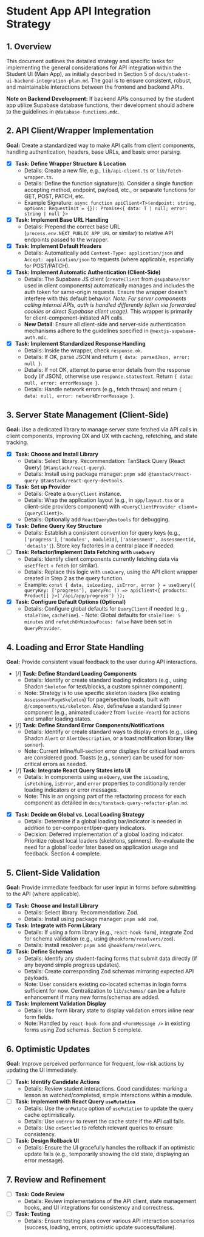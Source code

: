 # Student App API Integration Strategy

## 1. Overview
This document outlines the detailed strategy and specific tasks for implementing the general considerations for API integration within the Student UI (Main App), as initially described in Section 5 of `docs/student-ui-backend-integration-plan.md`. The goal is to ensure consistent, robust, and maintainable interactions between the frontend and backend APIs.

**Note on Backend Development:** If backend APIs consumed by the student app utilize Supabase database functions, their development should adhere to the guidelines in `@database-functions.mdc`.

## 2. API Client/Wrapper Implementation
**Goal:** Create a standardized way to make API calls from client components, handling authentication, headers, base URLs, and basic error parsing.

-   [x] **Task: Define Wrapper Structure & Location**
    -   Details: Create a new file, e.g., `lib/api-client.ts` or `lib/fetch-wrapper.ts`.
    -   Details: Define the function signature(s). Consider a single function accepting method, endpoint, payload, etc., or separate functions for GET, POST, PATCH, etc.
    -   Example Signature: `async function apiClient<T>(endpoint: string, options: RequestInit = {}): Promise<{ data: T | null; error: string | null }>`
-   [x] **Task: Implement Base URL Handling**
    -   Details: Prepend the correct base URL (`process.env.NEXT_PUBLIC_APP_URL` or similar) to relative API endpoints passed to the wrapper.
-   [x] **Task: Implement Default Headers**
    -   Details: Automatically add `Content-Type: application/json` and `Accept: application/json` to requests (where applicable, especially for POST/PATCH).
-   [x] **Task: Implement Automatic Authentication (Client-Side)**
    -   Details: The Supabase JS client (`createClient` from `@supabase/ssr` used in client components) automatically manages and includes the auth token for same-origin requests. Ensure the wrapper doesn't interfere with this default behavior. *Note: For server components calling internal APIs, auth is handled differently (often via forwarded cookies or direct Supabase client usage).* This wrapper is primarily for client-component-initiated API calls.
    -   **New Detail**: Ensure all client-side and server-side authentication mechanisms adhere to the guidelines specified in `@nextjs-supabase-auth.mdc`.
-   [x] **Task: Implement Standardized Response Handling**
    -   Details: Inside the wrapper, check `response.ok`. 
    -   Details: If OK, parse JSON and return `{ data: parsedJson, error: null }`.
    -   Details: If not OK, attempt to parse error details from the response body (if JSON), otherwise use `response.statusText`. Return `{ data: null, error: errorMessage }`.
    -   Details: Handle network errors (e.g., fetch throws) and return `{ data: null, error: networkErrorMessage }`.

## 3. Server State Management (Client-Side)
**Goal:** Use a dedicated library to manage server state fetched via API calls in client components, improving DX and UX with caching, refetching, and state tracking.

-   [x] **Task: Choose and Install Library**
    -   Details: Select library. Recommendation: TanStack Query (React Query) (`@tanstack/react-query`).
    -   Details: Install using package manager: `pnpm add @tanstack/react-query @tanstack/react-query-devtools`.
-   [x] **Task: Set up Provider**
    -   Details: Create a `QueryClient` instance.
    -   Details: Wrap the application layout (e.g., in `app/layout.tsx` or a client-side providers component) with `<QueryClientProvider client={queryClient}>`.
    -   Details: Optionally add `ReactQueryDevtools` for debugging.
-   [x] **Task: Define Query Key Structure**
    -   Details: Establish a consistent convention for query keys (e.g., `['progress']`, `['modules', moduleId]`, `['assessment', assessmentId, 'details']`). Store key factories in a central place if needed.
-   [ ] **Task: Refactor/Implement Data Fetching with `useQuery`**
    -   Details: Identify client components currently fetching data via `useEffect` + `fetch` (or similar).
    -   Details: Replace this logic with `useQuery`, using the API client wrapper created in Step 2 as the query function.
    -   Example: `const { data, isLoading, isError, error } = useQuery({ queryKey: ['progress'], queryFn: () => apiClient<{ products: Product[] }>('/api/app/progress') });`
-   [x] **Task: Configure Default Options (Optional)**
    -   Details: Configure global defaults for `QueryClient` if needed (e.g., `staleTime`, `cacheTime`).
      - Note: Global defaults for `staleTime: 5 minutes` and `refetchOnWindowFocus: false` have been set in `QueryProvider`.

## 4. Loading and Error State Handling
**Goal:** Provide consistent visual feedback to the user during API interactions.

-   [/] **Task: Define Standard Loading Components**
    -   Details: Identify or create standard loading indicators (e.g., using Shadcn `Skeleton` for text/blocks, a custom spinner component).
    -   Note: Strategy is to use specific skeleton loaders (like existing `AssessmentPageSkeleton`) for page/section loads, built with `@/components/ui/skeleton`. Also, define/use a standard `Spinner` component (e.g., animated `Loader2` from `lucide-react`) for actions and smaller loading states.
-   [/] **Task: Define Standard Error Components/Notifications**
    -   Details: Identify or create standard ways to display errors (e.g., using Shadcn `Alert` or `AlertDescription`, or a toast notification library like `sonner`).
    -   Note: Current inline/full-section error displays for critical load errors are considered good. Toasts (e.g., sonner) can be used for non-critical errors as needed.
-   [/] **Task: Integrate React Query States into UI**
    -   Details: In components using `useQuery`, use the `isLoading`, `isFetching`, `isError`, and `error` properties to conditionally render loading indicators or error messages.
    -   Note: This is an ongoing part of the refactoring process for each component as detailed in `docs/tanstack-query-refactor-plan.md`.
-   [x] **Task: Decide on Global vs. Local Loading Strategy**
    -   Details: Determine if a global loading bar/indicator is needed in addition to per-component/per-query indicators.
    -   Decision: Deferred implementation of a global loading indicator. Prioritize robust local loaders (skeletons, spinners). Re-evaluate the need for a global loader later based on application usage and feedback. Section 4 complete.

## 5. Client-Side Validation
**Goal:** Provide immediate feedback for user input in forms before submitting to the API (where applicable).

-   [x] **Task: Choose and Install Library**
    -   Details: Select library. Recommendation: Zod.
    -   Details: Install using package manager: `pnpm add zod`.
-   [x] **Task: Integrate with Form Library**
    -   Details: If using a form library (e.g., `react-hook-form`), integrate Zod for schema validation (e.g., using `@hookform/resolvers/zod`).
    -   Details: Install resolver: `pnpm add @hookform/resolvers`.
-   [x] **Task: Define Schemas**
    -   Details: Identify any student-facing forms that submit data directly (if any beyond simple progress updates).
    -   Details: Create corresponding Zod schemas mirroring expected API payloads.
    -   Note: User considers existing co-located schemas in login forms sufficient for now. Centralization to `lib/schemas/` can be a future enhancement if many new forms/schemas are added.
-   [x] **Task: Implement Validation Display**
    -   Details: Use form library state to display validation errors inline near form fields.
    -   Note: Handled by `react-hook-form` and `<FormMessage />` in existing forms using Zod schemas. Section 5 complete.

## 6. Optimistic Updates
**Goal:** Improve perceived performance for frequent, low-risk actions by updating the UI immediately.

-   [ ] **Task: Identify Candidate Actions**
    -   Details: Review student interactions. Good candidates: marking a lesson as watched/completed, simple interactions within a module.
-   [ ] **Task: Implement with React Query `useMutation`**
    -   Details: Use the `onMutate` option of `useMutation` to update the query cache optimistically.
    -   Details: Use `onError` to revert the cache state if the API call fails.
    -   Details: Use `onSettled` to refetch relevant queries to ensure consistency.
-   [ ] **Task: Design Rollback UI**
    -   Details: Ensure the UI gracefully handles the rollback if an optimistic update fails (e.g., temporarily showing the old state, displaying an error message).

## 7. Review and Refinement
-   [ ] **Task: Code Review**
    -   Details: Review implementations of the API client, state management hooks, and UI integrations for consistency and correctness.
-   [ ] **Task: Testing**
    -   Details: Ensure testing plans cover various API interaction scenarios (success, loading, errors, optimistic update success/failure). 